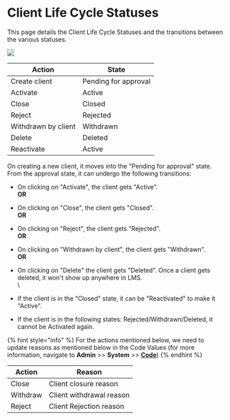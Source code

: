 # Client Life Cycle Statuses

This page details the Client Life Cycle Statuses and the transitions between the various statuses.

![](https://mifosforge.jira.com/wiki/download/thumbnails/89718816/client%20life%20cycle%20state%20digram.jpg?version=1\&modificationDate=1427539171834\&cacheVersion=1\&api=v2\&width=645\&height=362)

| Action              | State                |
| ------------------- | -------------------- |
| Create client       | Pending for approval |
| Activate            | Active               |
| Close               | Closed               |
| Reject              | Rejected             |
| Withdrawn by client | Withdrawn            |
| Delete              | Deleted              |
| Reactivate          | Active               |

&#x20;On creating a new client, it moves into the  "Pending for approval" state. From the approval state, it can undergo the following transitions:

* On clicking on "Activate", the client gets "Active".\
  **OR**
* On clicking on "Close", the client gets "Closed".\
  **OR**
* On clicking on "Reject", the client gets "Rejected".\
  **OR**
* On clicking on "Withdrawn by client", the client gets "Withdrawn".\
  **OR**
* On clicking on "Delete" the client gets "Deleted". Once a client gets deleted, it won't show up anywhere in LMS.\
  \

* If the client is in the "Closed" state, it can be "Reactivated" to make it "Active".
* If the client is in the following states: Rejected/Withdrawn/Deleted, it cannot be Activated again.&#x20;

{% hint style="info" %}
For the actions mentioned below, we need to update reasons as mentioned below in the Code Values (for more information, navigate to **Admin** >> **System** >> [**Code**](../administration/system/manage-codes.md))
{% endhint %}

| Action   | Reason                   |
| -------- | ------------------------ |
| Close    | Client closure reason    |
| Withdraw | Client withdrawal reason |
| Reject   | Client Rejection reason  |
